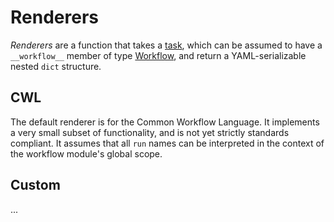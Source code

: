 # Renderers

_Renderers_ are a function that takes a [task](https://flaxandteal.github.io/dewret/reference/dewret/tasks/#task), which can
be assumed to have a `__workflow__` member of type [Workflow](https://flaxandteal.github.io/dewret/reference/dewret/workflow/#workflow), and return
a YAML-serializable nested `dict` structure.


## CWL

The default renderer is for the Common Workflow Language. It implements a very small subset
of functionality, and is not yet strictly standards compliant. It assumes that all `run`
names can be interpreted in the context of the workflow module's global scope.

## Custom

...

